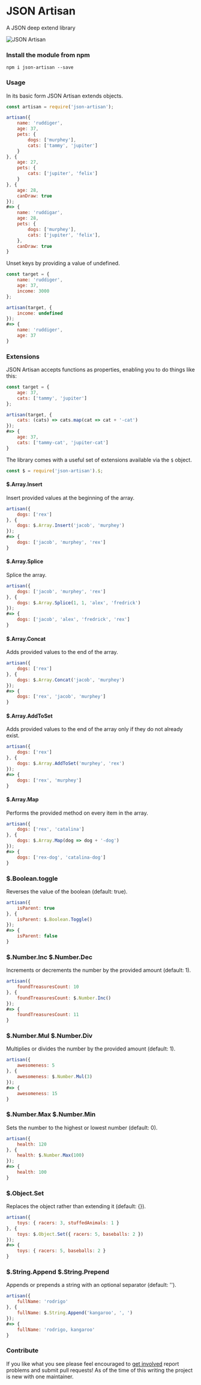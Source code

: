 JSON Artisan
===

A JSON deep extend library

![JSON Artisan](https://github.com/Kequc/json-artisan/blob/master/img/tools.jpg?raw=true)

### Install the module from npm

```
npm i json-artisan --save
```

### Usage

In its basic form JSON Artisan extends objects.

```javascript
const artisan = require('json-artisan');

artisan({
    name: 'ruddiger',
    age: 37,
    pets: {
        dogs: ['murphey'],
        cats: ['tammy', 'jupiter']
    }
}, {
    age: 27,
    pets: {
        cats: ['jupiter', 'felix']
    }
}, {
    age: 28,
    canDraw: true
});
#=> {
    name: 'ruddigar',
    age: 28,
    pets: {
        dogs: ['murphey'],
        cats: ['jupiter', 'felix'],
    },
    canDraw: true
}
```

Unset keys by providing a value of undefined.

```javascript
const target = {
    name: 'ruddiger',
    age: 37,
    income: 3000
};

artisan(target, {
    income: undefined
});
#=> {
    name: 'ruddiger',
    age: 37
}
```

### Extensions

JSON Artisan accepts functions as properties, enabling you to do things like this:

```javascript
const target = {
    age: 37,
    cats: ['tammy', 'jupiter']
};

artisan(target, {
    cats: (cats) => cats.map(cat => cat + '-cat')
});
#=> {
    age: 37,
    cats: ['tammy-cat', 'jupiter-cat']
}
```

The library comes with a useful set of extensions available via the `$` object.

```javascript
const $ = require('json-artisan').$;
```

#### $.Array.Insert

Insert provided values at the beginning of the array.

```javascript
artisan({
    dogs: ['rex']
}, {
    dogs: $.Array.Insert('jacob', 'murphey')
});
#=> {
    dogs: ['jacob', 'murphey', 'rex']
}
```

#### $.Array.Splice

Splice the array.

```javascript
artisan({
    dogs: ['jacob', 'murphey', 'rex']
}, {
    dogs: $.Array.Splice(1, 1, 'alex', 'fredrick')
});
#=> {
    dogs: ['jacob', 'alex', 'fredrick', 'rex']
}
```

#### $.Array.Concat

Adds provided values to the end of the array.

```javascript
artisan({
    dogs: ['rex']
}, {
    dogs: $.Array.Concat('jacob', 'murphey')
});
#=> {
    dogs: ['rex', 'jacob', 'murphey']
}
```

#### $.Array.AddToSet

Adds provided values to the end of the array only if they do not already exist.

```javascript
artisan({
    dogs: ['rex']
}, {
    dogs: $.Array.AddToSet('murphey', 'rex')
});
#=> {
    dogs: ['rex', 'murphey']
}
```

#### $.Array.Map

Performs the provided method on every item in the array.

```javascript
artisan({
    dogs: ['rex', 'catalina']
}, {
    dogs: $.Array.Map(dog => dog + '-dog')
});
#=> {
    dogs: ['rex-dog', 'catalina-dog']
}
```

### $.Boolean.toggle

Reverses the value of the boolean (default: true).

```javascript
artisan({
    isParent: true
}, {
    isParent: $.Boolean.Toggle()
});
#=> {
    isParent: false
}
```

### $.Number.Inc $.Number.Dec

Increments or decrements the number by the provided amount (default: 1).

```javascript
artisan({
    foundTreasuresCount: 10
}, {
    foundTreasuresCount: $.Number.Inc()
});
#=> {
    foundTreasuresCount: 11
}
```

### $.Number.Mul $.Number.Div

Multiplies or divides the number by the provided amount (default: 1).

```javascript
artisan({
    awesomeness: 5
}, {
    awesomeness: $.Number.Mul(3)
});
#=> {
    awesomeness: 15
}
```

### $.Number.Max $.Number.Min

Sets the number to the highest or lowest number (default: 0).

```javascript
artisan({
    health: 120
}, {
    health: $.Number.Max(100)
});
#=> {
    health: 100
}
```

### $.Object.Set

Replaces the object rather than extending it (default: {}).

```javascript
artisan({
    toys: { racers: 3, stuffedAnimals: 1 }
}, {
    toys: $.Object.Set({ racers: 5, baseballs: 2 })
});
#=> {
    toys: { racers: 5, baseballs: 2 }
}
```

### $.String.Append $.String.Prepend

Appends or prepends a string with an optional separator (default: '').

```javascript
artisan({
    fullName: 'rodrigo'
}, {
    fullName: $.String.Append('kangaroo', ', ')
});
#=> {
    fullName: 'rodrigo, kangaroo'
}
```

### Contribute

If you like what you see please feel encouraged to [get involved](https://github.com/Kequc/json-artisan/issues) report problems and submit pull requests! As of the time of this writing the project is new with one maintainer.

